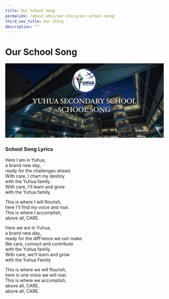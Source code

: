 ```yaml
---
title: Our School Song
permalink: /about-yhss/our-story/our-school-song/
third_nav_title: Our Story
description: ""
---
```

# **Our School Song**

[![Alternate Text](/images/screenshot%20(153).png)]({https://www.youtube.com/watch?v=3F7WoF-Oowg} "Our School Song")


### School Song Lyrics

Here I am in Yuhua,  
a brand new day,   
ready for the challenges ahead.   
With care, I chart my destiny   
with the Yuhua family.    
With care, I'll learn and grow   
with the Yuhua family.

  

This is where I will flourish,  
here I'll find my voice and roar.  
This is where I accomplish,   
above all, CARE.

  

Here we are in Yuhua,  
a brand new day,   
ready for the diff’rence we can make.    
We care, connect and contribute    
with the Yuhua family.    
With care, we'll learn and grow    
with the Yuhua Family

  

This is where we will flourish,    
here in one voice we will roar.   
This is where we accomplish,   
above all, CARE,   
above all, CARE.